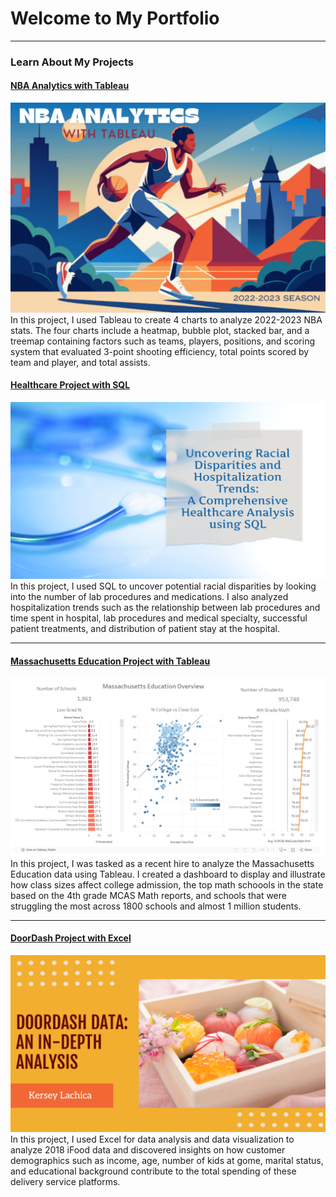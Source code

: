 # Welcome to My Portfolio

---

### Learn About My Projects

#### [NBA Analytics with Tableau](https://www.linkedin.com/pulse/nba-analytics-tableau-kersey-lachica-nckcc/)
[<img src="images/nba thumbnail.png?raw=true"/>](https://www.linkedin.com/pulse/nba-analytics-tableau-kersey-lachica-nckcc/)
In this project, I used Tableau to create 4 charts to analyze 2022-2023 NBA stats. The four charts include a heatmap, bubble plot, stacked bar, and a treemap containing factors such as teams, players, positions, and scoring system that evaluated 3-point shooting efficiency, total points scored by team and player, and total assists.

#### [Healthcare Project with SQL](https://www.linkedin.com/pulse/uncovering-racial-disparities-hospitalization-trends-analysis-kersey-ged4c/)
[<img src="images/healthcare thumbnail.png?raw=true"/>](https://www.linkedin.com/pulse/uncovering-racial-disparities-hospitalization-trends-analysis-kersey-ged4c/)
In this project, I used SQL to uncover potential racial disparities by looking into the number of lab procedures and medications. I also analyzed hospitalization trends such as the relationship between lab procedures and time spent in hospital, lab procedures and medical specialty, successful patient treatments, and distribution of patient stay at the hospital.

---
#### [Massachusetts Education Project with Tableau](https://www.loom.com/share/2ee97c208ec2404ba3e667739821db27)
[<img src="images/massachusettseducation.png?raw=true"/>](https://www.loom.com/share/2ee97c208ec2404ba3e667739821db27)
In this project, I was tasked as a recent hire to analyze the Massachusetts Education data using Tableau. I created a dashboard to display and illustrate how class sizes affect college admission, the top math schoools in the state based on the 4th grade MCAS Math reports, and schools that were struggling the most across 1800 schools and almost 1 million students.

---
#### [DoorDash Project with Excel](https://www.linkedin.com/pulse/doordash-project-using-microsoft-excel-kersey-lachica-pgrzc/)
[<img src="images/doordash.png?raw=true"/>](https://www.linkedin.com/pulse/doordash-project-using-microsoft-excel-kersey-lachica-pgrzc/)
In this project, I used Excel for data analysis and data visualization to analyze 2018 iFood data and discovered insights on how customer demographics such as income, age, number of kids at gome, marital status, and educational background contribute to the total spending of these delivery service platforms. 
